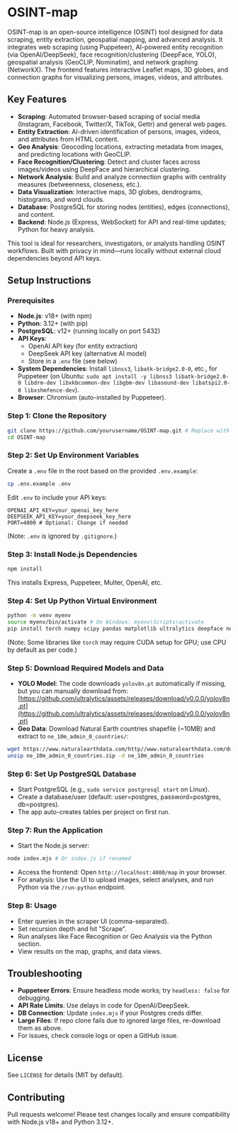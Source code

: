 # OSINT-map
OSINT-map is an open-source intelligence (OSINT) tool designed for data scraping, entity extraction, geospatial mapping, and advanced analysis. It integrates web scraping (using Puppeteer), AI-powered entity recognition (via OpenAI/DeepSeek), face recognition/clustering (DeepFace, YOLO), geospatial analysis (GeoCLIP, Nominatim), and network graphing (NetworkX). The frontend features interactive Leaflet maps, 3D globes, and connection graphs for visualizing persons, images, videos, and attributes.

## Key Features
- **Scraping**: Automated browser-based scraping of social media (Instagram, Facebook, Twitter/X, TikTok, Gettr) and general web pages.
- **Entity Extraction**: AI-driven identification of persons, images, videos, and attributes from HTML content.
- **Geo Analysis**: Geocoding locations, extracting metadata from images, and predicting locations with GeoCLIP.
- **Face Recognition/Clustering**: Detect and cluster faces across images/videos using DeepFace and hierarchical clustering.
- **Network Analysis**: Build and analyze connection graphs with centrality measures (betweenness, closeness, etc.).
- **Data Visualization**: Interactive maps, 3D globes, dendrograms, histograms, and word clouds.
- **Database**: PostgreSQL for storing nodes (entities), edges (connections), and content.
- **Backend**: Node.js (Express, WebSocket) for API and real-time updates; Python for heavy analysis.

This tool is ideal for researchers, investigators, or analysts handling OSINT workflows. Built with privacy in mind—runs locally without external cloud dependencies beyond API keys.

## Setup Instructions

### Prerequisites
- **Node.js**: v18+ (with npm)
- **Python**: 3.12+ (with pip)
- **PostgreSQL**: v12+ (running locally on port 5432)
- **API Keys**:
  - OpenAI API key (for entity extraction)
  - DeepSeek API key (alternative AI model)
  - Store in a `.env` file (see below)
- **System Dependencies**: Install `libnss3`, `libatk-bridge2.0-0`, etc., for Puppeteer (on Ubuntu: `sudo apt install -y libnss3 libatk-bridge2.0-0 libdrm-dev libxkbcommon-dev libgbm-dev libasound-dev libatspi2.0-0 libxshmfence-dev`).
- **Browser**: Chromium (auto-installed by Puppeteer).

### Step 1: Clone the Repository
```bash
git clone https://github.com/yourusername/OSINT-map.git # Replace with your repo URL
cd OSINT-map
```

### Step 2: Set Up Environment Variables
Create a `.env` file in the root based on the provided `.env.example`:
```bash
cp .env.example .env
```
Edit `.env` to include your API keys:
```
OPENAI_API_KEY=your_openai_key_here
DEEPSEEK_API_KEY=your_deepseek_key_here
PORT=4000 # Optional: Change if needed
```
(Note: `.env` is ignored by `.gitignore`.)

### Step 3: Install Node.js Dependencies
```bash
npm install
```
This installs Express, Puppeteer, Multer, OpenAI, etc.

### Step 4: Set Up Python Virtual Environment
```bash
python -m venv myenv
source myenv/bin/activate # On Windows: myenv\Scripts\activate
pip install torch numpy scipy pandas matplotlib ultralytics deepface networkx transformers sentence-transformers geopy pytube validators bs4 scikit-learn datashader geopandas shapely wordcloud piexif psycopg2 pillow opencv-python
```
(Note: Some libraries like `torch` may require CUDA setup for GPU; use CPU by default as per code.)

### Step 5: Download Required Models and Data
- **YOLO Model**: The code downloads `yolov8n.pt` automatically if missing, but you can manually download from: [https://github.com/ultralytics/assets/releases/download/v0.0.0/yolov8n.pt](https://github.com/ultralytics/assets/releases/download/v0.0.0/yolov8n.pt)
- **Geo Data**: Download Natural Earth countries shapefile (~10MB) and extract to `ne_10m_admin_0_countries/`:
```bash
wget https://www.naturalearthdata.com/http//www.naturalearthdata.com/download/10m/cultural/ne_10m_admin_0_countries.zip
unzip ne_10m_admin_0_countries.zip -d ne_10m_admin_0_countries
```

### Step 6: Set Up PostgreSQL Database
- Start PostgreSQL (e.g., `sudo service postgresql start` on Linux).
- Create a database/user (default: user=postgres, password=postgres, db=postgres).
- The app auto-creates tables per project on first run.

### Step 7: Run the Application
- Start the Node.js server:
```bash
node index.mjs # Or index.js if renamed
```
- Access the frontend: Open `http://localhost:4000/map` in your browser.
- For analysis: Use the UI to upload images, select analyses, and run Python via the `/run-python` endpoint.

### Step 8: Usage
- Enter queries in the scraper UI (comma-separated).
- Set recursion depth and hit "Scrape".
- Run analyses like Face Recognition or Geo Analysis via the Python section.
- View results on the map, graphs, and data views.

## Troubleshooting
- **Puppeteer Errors**: Ensure headless mode works; try `headless: false` for debugging.
- **API Rate Limits**: Use delays in code for OpenAI/DeepSeek.
- **DB Connection**: Update `index.mjs` if your Postgres creds differ.
- **Large Files**: If repo clone fails due to ignored large files, re-download them as above.
- For issues, check console logs or open a GitHub issue.

## License
See `LICENSE` for details (MIT by default).

## Contributing
Pull requests welcome! Please test changes locally and ensure compatibility with Node.js v18+ and Python 3.12+.
